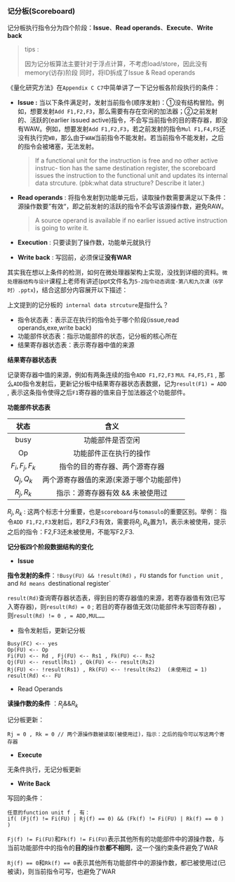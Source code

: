 ### 记分板(Scoreboard)

记分板执行指令分为四个阶段：**Issue**、**Read operands**、**Execute**、**Write back**

> tips : 
>
> 因为记分板算法主要针对于浮点计算，不考虑load/store，因此没有memory(访存)阶段
> 同时，将ID拆成了Issue & Read operands

《量化研究方法》在`Appendix C C7`中简单讲了一下记分板各阶段执行的条件：

* **Issue :** 当以下条件满足时，发射当前指令(顺序发射)：①没有结构冒险。例如，想要发射`Add F1,F2,F3`，那么需要有存在空闲的加法器；②之前发射的、活跃的(earlier issued active)指令，不会写当前指令的目的寄存器，即没有WAW。例如，想要发射`Add F1,F2,F3`，若之前发射的指令`Mul F1,F4,F5`还没有执行完`WB`，那么由于`WAW`当前指令不能发射。若当前指令不能发射，之后的指令会被堵塞，无法发射。

  > If a functional unit for the instruction is free and no other active instruc-
  > tion has the same destination register, the scoreboard issues the instruction to
  > the functional unit and updates its internal data strcuture. (pbk:what data structure? Describe it later.)

* **Read operands** : 将指令发射到功能单元后，读取操作数需要满足以下条件：源操作数要”有效“，即之前发射的活跃的指令不会写该源操作数，避免RAW。

  > A source operand is available if no earlier issued active instruction is
  > going to write it.

* **Execution** : 只要读到了操作数，功能单元就执行
* **Write back** : 写回前，必须保证**没有WAR**

其实我在想以上条件的检测，如何在微处理器架构上实现，没找到详细的资料。`微处理器结构与设计`课程上老师有讲述(ppt文件名为`5-2指令动态调度-第八和九次课（6学时）.pptx`)，结合这部分内容展开以下描述：



上文提到的记分板的` internal data strcuture`是指什么？

* 指令状态表：表示正在执行的指令处于哪个阶段(issue,read operands,exe,write back)
* 功能部件状态表：指示功能部件的状态，记分板的核心所在
* 结果寄存器状态表：表示寄存器中值的来源



**结果寄存器状态表**

记录寄存器中值的来源，例如有两条连续的指令`ADD F1,F2,F3`    `MUL F4,F5,F1` , 那么`ADD`指令发射后，更新记分板中结果寄存器状态表数据，记为`result(F1) = ADD` , 表示这条指令使得之后`F1`寄存器的值来自于加法器这个功能部件。

**功能部件状态表**

|     状态      |                   含义                   |
| :-----------: | :--------------------------------------: |
|     busy      |             功能部件是否空闲             |
|      Op       |          功能部件正在执行的操作          |
| $F_i,F_j,F_k$ |      指令的目的寄存器、两个源寄存器      |
|   $Q_j,Q_k$   | 两个源寄存器值的来源(来源于哪个功能部件) |
|   $R_j,R_k$   |     指示：源寄存器有效 && 未被使用过     |

$R_j,R_k$ : 这两个标志十分重要，也是`scoreboard`与`tomasulo`的重要区别。举例： 指令`ADD F1,F2,F3`发射后，若F2,F3有效，需要将$R_j,R_k$置为1，表示未被使用，提示之后的指令：F2,F3还未被使用，不能写F2,F3.



**记分板四个阶段数据结构的变化**

* **Issue**

**指令发射的条件**：`!Busy(FU) && !result(Rd)` ，`FU` stands for `function unit` , and `Rd means `destinational register`

`result(Rd)`查询寄存器状态表，得到目的寄存器值的来源，若寄存器值有效(已写入寄存器)，则`result(Rd) = 0` ; 若目的寄存器值无效(功能部件未写回寄存器) ，则`result(Rd) != 0 , = ADD,MUL……`

* 指令发射后，更新记分板

```
Busy(FC) <-- yes
Op(FU) <-- Op
Fi(FU) <-- Rd , Fj(FU) <-- Rs1 , Fk(FU) <-- Rs2
Qj(FU) <-- resutl(Rs1) , Qk(FU) <-- result(Rs2)
Rj(FU) <-- !result(Rs1) , Rk(FU) <-- !result(Rs2)  (未使用过 = 1)
result(Rd) <-- FU
```

* Read Operands

**读操作数的条件** ：$R_j \&\& R_k$

记分板更新：

```
Rj = 0 , Rk = 0 // 两个源操作数被读取(被使用过)，指示：之后的指令可以写这两个寄存器
```

* **Execute**

无条件执行，无记分板更新

* **Write Back**

写回的条件：

```
任意的function unit f , 有：
if( (Fj(f) != Fi(FU) | Rj(f) == 0) && (Fk(f) != Fi(FU) | Rk(f) == 0 ) )
```

`Fj(f) != Fi(FU)`和`Fk(f) != Fi(FU)`表示其他所有的功能部件中的源操作数，与当前功能部件中的指令的**目的**操作数**都不相同**，这一个强约束条件避免了WAR

`Rj(f) == 0`和`Rk(f) == 0`表示其他所有功能部件中的源操作数，都已被使用过(已被读)，则当前指令可写，也避免了WAR





















